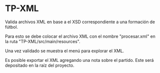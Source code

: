 # TP-XML

Valida archivos XML en base a el XSD correspondiente a una formación de fútbol.

Para esto se debe colocar el archivo XML con el nombre "procesar.xml" 
en la ruta "TP-XML/src/main/resources".

Una vez validado se muestra el menú para explorar el XML.

Es posible exportar el XML agregando una nota sobre el partido. 
Este será depositado en la raíz del proyecto.
